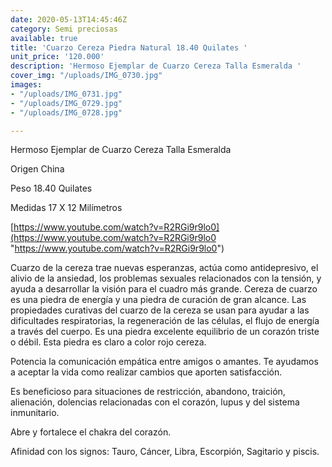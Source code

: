 ```yaml
---
date: 2020-05-13T14:45:46Z
category: Semi preciosas
available: true
title: 'Cuarzo Cereza Piedra Natural 18.40 Quilates '
unit_price: '120.000'
description: 'Hermoso Ejemplar de Cuarzo Cereza Talla Esmeralda '
cover_img: "/uploads/IMG_0730.jpg"
images:
- "/uploads/IMG_0731.jpg"
- "/uploads/IMG_0729.jpg"
- "/uploads/IMG_0728.jpg"

---
```

Hermoso Ejemplar de Cuarzo Cereza Talla Esmeralda 

Origen China 

Peso 18.40 Quilates 

Medidas 17 X 12 Milímetros 

[https://www.youtube.com/watch?v=R2RGi9r9lo0](https://www.youtube.com/watch?v=R2RGi9r9lo0 "https://www.youtube.com/watch?v=R2RGi9r9lo0")

Cuarzo de la cereza trae nuevas esperanzas, actúa como antidepresivo, el alivio de la ansiedad, los problemas sexuales relacionados con la tensión, y ayuda a desarrollar la visión para el cuadro más grande. Cereza de cuarzo es una piedra de energía y una piedra de curación de gran alcance. Las propiedades curativas del cuarzo de la cereza se usan para ayudar a las dificultades respiratorias, la regeneración de las células, el flujo de energía a través del cuerpo. Es una piedra excelente equilibrio de un corazón triste o débil. Esta piedra es claro a color rojo cereza.

Potencia la comunicación empática entre amigos o amantes. Te ayudamos a aceptar la vida como realizar cambios que aporten satisfacción.

Es beneficioso para situaciones de restricción, abandono, traición, alienación, dolencias relacionadas con el corazón, lupus y del sistema inmunitario.

Abre y fortalece el chakra del corazón.

Afinidad con los signos: Tauro, Cáncer, Libra, Escorpión, Sagitario y piscis.